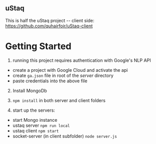 ## uStaq

This is half the uStaq project -- client side: https://github.com/quhairfoir/uStaq-client

# Getting Started
1) running this project requires authentication with Google's NLP API 
  - create a project with Google Cloud and activate the api
  - create `ga.json` file in root of the *server* directory
  - paste credentials into the above file 
  
2) Install MongoDb

3) `npm install` in both server and client folders
 
3) start up the servers:
 - start Mongo instance 
 - ustaq server `npm run local`
 - ustaq client `npm start`
 - socket-server (in client subfolder) `node server.js`
